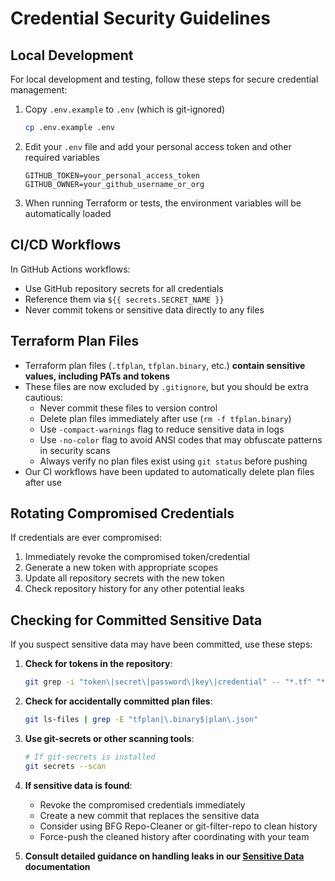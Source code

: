 # Credential Security Guidelines

## Local Development

For local development and testing, follow these steps for secure credential management:

1. Copy `.env.example` to `.env` (which is git-ignored)

   ```bash
   cp .env.example .env
   ```

2. Edit your `.env` file and add your personal access token and other required variables

   ```properties
   GITHUB_TOKEN=your_personal_access_token
   GITHUB_OWNER=your_github_username_or_org
   ```

3. When running Terraform or tests, the environment variables will be automatically loaded

## CI/CD Workflows

In GitHub Actions workflows:

- Use GitHub repository secrets for all credentials
- Reference them via `${{ secrets.SECRET_NAME }}`
- Never commit tokens or sensitive data directly to any files

## Terraform Plan Files

- Terraform plan files (`.tfplan`, `tfplan.binary`, etc.) **contain sensitive values, including PATs and tokens**
- These files are now excluded by `.gitignore`, but you should be extra cautious:
  - Never commit these files to version control
  - Delete plan files immediately after use (`rm -f tfplan.binary`)
  - Use `-compact-warnings` flag to reduce sensitive data in logs
  - Use `-no-color` flag to avoid ANSI codes that may obfuscate patterns in security scans
  - Always verify no plan files exist using `git status` before pushing
- Our CI workflows have been updated to automatically delete plan files after use

## Rotating Compromised Credentials

If credentials are ever compromised:

1. Immediately revoke the compromised token/credential
2. Generate a new token with appropriate scopes
3. Update all repository secrets with the new token
4. Check repository history for any other potential leaks

## Checking for Committed Sensitive Data

If you suspect sensitive data may have been committed, use these steps:

1. **Check for tokens in the repository**:
   
   ```bash
   git grep -i "token\|secret\|password\|key\|credential" -- "*.tf" "*.tfvars" "*.sh" "*.md"
   ```

2. **Check for accidentally committed plan files**:
   
   ```bash
   git ls-files | grep -E "tfplan|\.binary$|plan\.json"
   ```

3. **Use git-secrets or other scanning tools**:
   
   ```bash
   # If git-secrets is installed
   git secrets --scan
   ```

4. **If sensitive data is found**:
   
   - Revoke the compromised credentials immediately
   - Create a new commit that replaces the sensitive data
   - Consider using BFG Repo-Cleaner or git-filter-repo to clean history
   - Force-push the cleaned history after coordinating with your team

5. **Consult detailed guidance on handling leaks in our [Sensitive Data](./sensitive-data.md) documentation**
